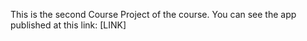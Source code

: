 This is the second Course Project of the course.
You can see the app published at this link: [LINK]
